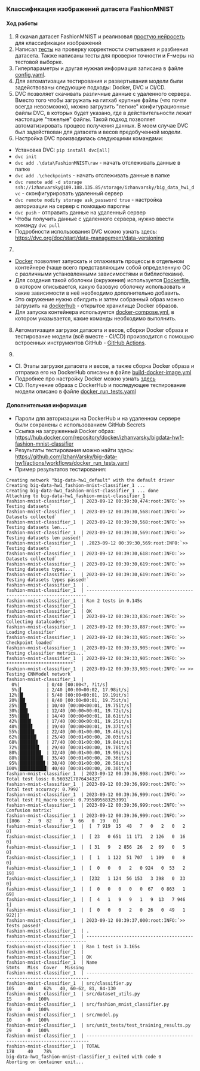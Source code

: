 ### Классификация изображений датасета FashionMNIST

#### Ход работы

1. Я скачал датасет FashionMNIST и реализовал [простую нейросеть](src/model.py) для классификации изображений
2. Написал [тесты](src/unit_tests) на проверку корректности считывания и разбиения датасета. Также написаны тесты для
   проверки точности и F-меры на тестовой выборке.
3. Гиперпараметры и другая нужная информация записана в файле [config.yaml](config.yaml).
4. Для автоматизации тестирования и развертывания модели были задействованы следующие подходы: Docker, DVC и CI/CD.
5. DVC позволяет скачивать различные данные с удаленного сервера. Вместо того чтобы загружать на гитхаб
   крупные файлы (что почти всегда невозможно), можно загрузить "легкие" конфигурационные файлы DVC, в которых будет
   указано, где в действительности лежат настоящие "тяжелые" файлы. Такой подход позволяет автоматизировать процесс
   получения данных. В моем случае DVC был задействован для датасета и весов предобученной модели.
6. Настройка DVC производилась следующими командами:

* Установка DVC: `pip install dvc[all]`
* `dvc init`
* `dvc add .\data\FashionMNIST\raw` - начать отслеживать данные в папке
* `dvc add .\checkpoints`  - начать отслеживать данные в папке
* `dvc remote add -d storage ssh://izhanvarsky@109.188.135.85/storage/izhanvarsky/big_data_hw1_dvc` - сконфигурировать
  удаленный сервер
* `dvc remote modify storage ask_password true` - настройка авторизации на сервер с помощью пароляы
* `dvc push` - отправить данные на удаленный сервер
* Чтобы получить данные с удаленного сервера, нужно ввести команду `dvc pull`
* Подробности использования DVC можно узнать здесь: https://dvc.org/doc/start/data-management/data-versioning

7.

* [Docker](https://www.docker.com/) позволяет запускать и отлаживать процессы в отдельном контейнере (чаще всего
  представляющим собой
  определенную ОС с различными установленными зависимостями и библиотеками).
* Для создания такой оболочки (окружения)
  используется [Dockerfile](Dockerfile), в котором описывается, какую базовую оболочку использовать и какие зависимости
  в неё необходимо дополнительно добавить.
* Это окружение нужно сбилдить и затем собранный образ можно загрузить на [dockerhub](https://hub.docker.com/) -
  открытое хранилище Docker образов.
* Для запуска контейнера используется [docker-compose.yml](docker-compose.yml), в котором указывается, какие команды
  необходимо выполнить.

8. Автоматизация загрузки датасета и весов, сборки Docker образа и тестирование модели (всё вместе - CI/CD) производится
   с помощью встроенных инструментов GitHub - [GitHub Actions](https://docs.github.com/en/actions).

9.

* CI. Этапы загрузки датасета и весов, а также сборка Docker образа и отправка его на DockerHub описаны в
  файле [build-docker-image.yml](.github/workflows/build-docker-image.yml)
* Подробнее про настройку Docker можно узнать [здесь](https://github.com/docker/build-push-action)
* CD. Получение образа с DockerHub и последующее тестирование модели описано в
  файле [docker_run_tests.yaml](.github/workflows/docker_run_tests.yaml)

#### Дополнительная информация

* Пароли для авторизации на DockerHub и на удаленном сервере были сохранены с использованием GitHub Secrets
* Ссылка на загруженный Docker
  образ: https://hub.docker.com/repository/docker/izhanvarsky/bigdata-hw1-fashion-mnist-classifier
* Результаты тестирования можно найти
  здесь: https://github.com/IzhanVarsky/big-data-hw1/actions/workflows/docker_run_tests.yaml
* Пример результатов тестирования:

```
Creating network "big-data-hw1_default" with the default driver
Creating big-data-hw1_fashion-mnist-classifier_1 ... 
Creating big-data-hw1_fashion-mnist-classifier_1 ... done
Attaching to big-data-hw1_fashion-mnist-classifier_1
fashion-mnist-classifier_1  | 2023-09-12 00:39:30,474:root:INFO:`>> Testing datasets`
fashion-mnist-classifier_1  | 2023-09-12 00:39:30,568:root:INFO:`>> Datasets collected`
fashion-mnist-classifier_1  | 2023-09-12 00:39:30,568:root:INFO:`>> Testing datasets len...`
fashion-mnist-classifier_1  | 2023-09-12 00:39:30,569:root:INFO:`>> Testing datasets len passed!`
fashion-mnist-classifier_1  | .2023-09-12 00:39:30,569:root:INFO:`>> Testing datasets`
fashion-mnist-classifier_1  | 2023-09-12 00:39:30,618:root:INFO:`>> Datasets collected`
fashion-mnist-classifier_1  | 2023-09-12 00:39:30,619:root:INFO:`>> Testing datasets types...`
fashion-mnist-classifier_1  | 2023-09-12 00:39:30,619:root:INFO:`>> Testing datasets types passed!`
fashion-mnist-classifier_1  | .
fashion-mnist-classifier_1  | ----------------------------------------------------------------------
fashion-mnist-classifier_1  | Ran 2 tests in 0.145s
fashion-mnist-classifier_1  | 
fashion-mnist-classifier_1  | OK
fashion-mnist-classifier_1  | 2023-09-12 00:39:33,836:root:INFO:`>> Collecting dataloaders`
fashion-mnist-classifier_1  | 2023-09-12 00:39:33,887:root:INFO:`>> Loading classifier`
fashion-mnist-classifier_1  | 2023-09-12 00:39:33,905:root:INFO:`>> Checkpoint loaded`
fashion-mnist-classifier_1  | 2023-09-12 00:39:33,905:root:INFO:`>> Testing classifier metrics...`
fashion-mnist-classifier_1  | 2023-09-12 00:39:33,905:root:INFO:`>> *************************`
fashion-mnist-classifier_1  | 2023-09-12 00:39:33,905:root:INFO:`>> >> Testing CNNModel network`
fashion-mnist-classifier_1  | 
  0%|          | 0/40 [00:00<?, ?it/s]
  5%|▌         | 2/40 [00:00<00:02, 17.98it/s]
 12%|█▎        | 5/40 [00:00<00:01, 19.19it/s]
 20%|██        | 8/40 [00:00<00:01, 19.75it/s]
 25%|██▌       | 10/40 [00:00<00:01, 19.75it/s]
 30%|███       | 12/40 [00:00<00:01, 19.72it/s]
 35%|███▌      | 14/40 [00:00<00:01, 18.61it/s]
 42%|████▎     | 17/40 [00:00<00:01, 19.25it/s]
 48%|████▊     | 19/40 [00:00<00:01, 19.37it/s]
 55%|█████▌    | 22/40 [00:01<00:00, 19.46it/s]
 62%|██████▎   | 25/40 [00:01<00:00, 20.03it/s]
 68%|██████▊   | 27/40 [00:01<00:00, 19.84it/s]
 72%|███████▎  | 29/40 [00:01<00:00, 19.70it/s]
 80%|████████  | 32/40 [00:01<00:00, 19.99it/s]
 88%|████████▊ | 35/40 [00:01<00:00, 20.36it/s]
 95%|█████████▌| 38/40 [00:01<00:00, 20.58it/s]
100%|██████████| 40/40 [00:01<00:00, 20.30it/s]
fashion-mnist-classifier_1  | 2023-09-12 00:39:36,998:root:INFO:`>> Total test loss: 0.5603217876434327`
fashion-mnist-classifier_1  | 2023-09-12 00:39:36,999:root:INFO:`>> Total test accuracy: 0.7992`
fashion-mnist-classifier_1  | 2023-09-12 00:39:36,999:root:INFO:`>> Total test F1_macro score: 0.7955895683253991`
fashion-mnist-classifier_1  | 2023-09-12 00:39:36,999:root:INFO:`>> Confusion matrix:`
fashion-mnist-classifier_1  | 2023-09-12 00:39:36,999:root:INFO:`>> [[806   2   9  82   7   9  66   0  19   0]
fashion-mnist-classifier_1  |  [  7 919  15  48   7   0   2   0   2   0]
fashion-mnist-classifier_1  |  [ 23   0 651  11 171   2 126   0  16   0]
fashion-mnist-classifier_1  |  [ 31   9   2 856  26   2  69   0   5   0]
fashion-mnist-classifier_1  |  [  1   1 122  51 707   1 109   0   8   0]
fashion-mnist-classifier_1  |  [  0   0   0   2   0 924   0  53   2  19]
fashion-mnist-classifier_1  |  [232   1 124  56 153   3 398   0  33   0]
fashion-mnist-classifier_1  |  [  0   0   0   0   0  67   0 863   1  69]
fashion-mnist-classifier_1  |  [  4   1   9   9   1   9  13   7 946   1]
fashion-mnist-classifier_1  |  [  0   0   0   2   0  26   0  49   1 922]]`
fashion-mnist-classifier_1  | 2023-09-12 00:39:37,000:root:INFO:`>> Tests passed!`
fashion-mnist-classifier_1  | .
fashion-mnist-classifier_1  | ----------------------------------------------------------------------
fashion-mnist-classifier_1  | Ran 1 test in 3.165s
fashion-mnist-classifier_1  | 
fashion-mnist-classifier_1  | OK
fashion-mnist-classifier_1  | Name                                      Stmts   Miss  Cover   Missing
fashion-mnist-classifier_1  | -----------------------------------------------------------------------
fashion-mnist-classifier_1  | src/classifier.py                           105     40    62%   40, 60-62, 81, 84-130
fashion-mnist-classifier_1  | src/dataset_utils.py                         15      0   100%
fashion-mnist-classifier_1  | src/fashion_mnist_classifier.py              19      0   100%
fashion-mnist-classifier_1  | src/model.py                                 10      0   100%
fashion-mnist-classifier_1  | src/unit_tests/test_training_results.py      29      0   100%
fashion-mnist-classifier_1  | -----------------------------------------------------------------------
fashion-mnist-classifier_1  | TOTAL                                       178     40    78%
big-data-hw1_fashion-mnist-classifier_1 exited with code 0
Aborting on container exit...
```